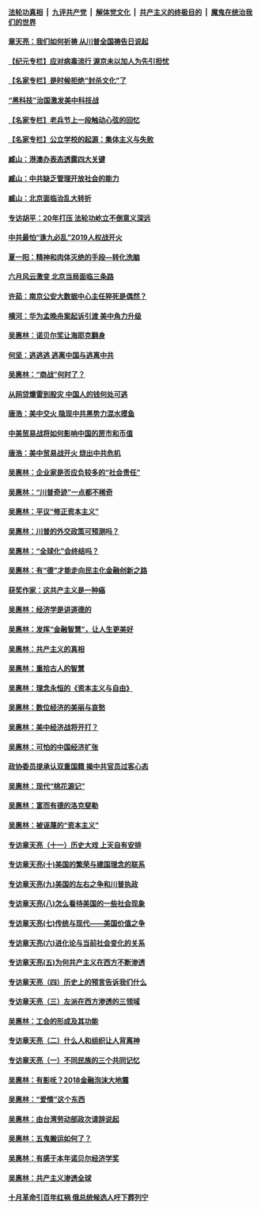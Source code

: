 

####  [法轮功真相](../../../../basic/blob/master/README.md?t=07051331) &nbsp;|&nbsp; [九评共产党](../../../../9ping.md/blob/master/README.md?t=07051331) &nbsp;|&nbsp; [解体党文化](../../../../jtdwh.md/blob/master/README.md?t=07051331)  &nbsp;|&nbsp; [共产主义的终极目的](../../../../gczydzjmd.md/blob/master/README.md?t=07051331) &nbsp;|&nbsp; [魔鬼在统治我们的世界](../../../../mgztzwmdsj.md/blob/master/README.md?t=07051331) 

#### [章天亮：我们如何祈祷 从川普全国祷告日说起](../pages/nsc423/n11944627.md?t=07051331) 

#### [【纪元专栏】应对病毒流行 渥京未以加人为先引担忧](../pages/nsc423/n11875714.md?t=07051331) 

#### [【名家专栏】是时候拒绝“封杀文化”了](../pages/nsc423/n11814093.md?t=07051331) 

#### [“黑科技”治国激发美中科技战](../pages/nsc423/n11638056.md?t=07051331) 

#### [【名家专栏】老兵节上一段触动心弦的回忆](../pages/nsc423/n11646016.md?t=07051331) 

#### [【名家专栏】公立学校的起源：集体主义与失败](../pages/nsc423/n11601833.md?t=07051331) 

#### [臧山：港澳办表态透露四大关键](../pages/nsc423/n11421628.md?t=07051331) 

#### [臧山：中共缺乏管理开放社会的能力](../pages/nsc423/n11407457.md?t=07051331) 

#### [臧山：北京面临治乱大转折](../pages/nsc423/n11406895.md?t=07051331) 

#### [专访胡平：20年打压 法轮功屹立不倒意义深远](../pages/nsc423/n11398800.md?t=07051331) 

#### [中共最怕“逢九必乱”2019人权战开火](../pages/nsc423/n11385248.md?t=07051331) 

#### [夏一阳：精神和肉体灭绝的手段—转化洗脑](../pages/nsc423/n11368250.md?t=07051331) 

#### [六月风云激变 北京当局面临三条路](../pages/nsc423/n11313668.md?t=07051331) 

#### [许茹：南京公安大数据中心主任猝死是偶然？](../pages/nsc423/n11064744.md?t=07051331) 

#### [横河：华为孟晚舟案起诉引渡 美中角力升级](../pages/nsc423/n11027230.md?t=07051331) 

#### [吴惠林：诺贝尔奖让海耶克翻身](../pages/nsc423/n10890049.md?t=07051331) 

#### [何坚：逃逃逃 逃离中国与逃离中共](../pages/nsc423/n10592891.md?t=07051331) 

#### [吴惠林：“商战”何时了？](../pages/nsc423/n10573558.md?t=07051331) 

#### [从网贷爆雷到股灾 中国人的钱何处可逃](../pages/nsc423/n10572800.md?t=07051331) 

#### [唐浩：美中交火 隐现中共黑势力混水摸鱼](../pages/nsc423/n10544040.md?t=07051331) 

#### [中美贸易战将如何影响中国的房市和币值](../pages/nsc423/n10543697.md?t=07051331) 

#### [唐浩：美中贸易战开火 烧出中共危机](../pages/nsc423/n10540126.md?t=07051331) 

#### [吴惠林：企业家是否应负较多的“社会责任”](../pages/nsc423/n10535022.md?t=07051331) 

#### [吴惠林：“川普奇迹”一点都不稀奇](../pages/nsc423/n10512808.md?t=07051331) 

#### [吴惠林：平议“修正资本主义”](../pages/nsc423/n10495724.md?t=07051331) 

#### [吴惠林：川普的外交政策可预测吗？](../pages/nsc423/n10462387.md?t=07051331) 

#### [吴惠林：“全球化”会终结吗？](../pages/nsc423/n10452838.md?t=07051331) 

#### [吴惠林：有“德”才能走向民主化金融创新之路](../pages/nsc423/n10432292.md?t=07051331) 

#### [获奖作家：这共产主义是一种癌](../pages/nsc423/n10431541.md?t=07051331) 

#### [吴惠林：经济学是讲道德的](../pages/nsc423/n10398014.md?t=07051331) 

#### [吴惠林：发挥“金融智慧”，让人生更美好](../pages/nsc423/n10375019.md?t=07051331) 

#### [吴惠林：共产主义的真相](../pages/nsc423/n10351394.md?t=07051331) 

#### [吴惠林：重拾古人的智慧](../pages/nsc423/n10337691.md?t=07051331) 

#### [吴惠林：理念永恒的《资本主义与自由》](../pages/nsc423/n10316274.md?t=07051331) 

#### [吴惠林：数位经济的美丽与哀愁](../pages/nsc423/n10292946.md?t=07051331) 

#### [吴惠林：美中经济战将开打？](../pages/nsc423/n10258825.md?t=07051331) 

#### [吴惠林：可怕的中国经济扩张](../pages/nsc423/n10219147.md?t=07051331) 

#### [政协委员提承认双重国籍 揭中共官员过客心态](../pages/nsc423/n10208809.md?t=07051331) 

#### [吴惠林：现代“桃花源记”](../pages/nsc423/n10185234.md?t=07051331) 

#### [吴惠林：富而有德的洛克斐勒](../pages/nsc423/n10142264.md?t=07051331) 

#### [吴惠林：被诬蔑的“资本主义”](../pages/nsc423/n10124816.md?t=07051331) 

#### [专访章天亮（十一）历史大戏 上天自有安排](../pages/nsc423/n10094905.md?t=07051331) 

#### [专访章天亮(十)美国的繁荣与建国理念的联系](../pages/nsc423/n10094899.md?t=07051331) 

#### [专访章天亮(九)美国的左右之争和川普执政](../pages/nsc423/n10094889.md?t=07051331) 

#### [专访章天亮(八)怎么看待美国的一些社会现象](../pages/nsc423/n10094857.md?t=07051331) 

#### [专访章天亮(七)传统与现代——美国价值之争](../pages/nsc423/n10093140.md?t=07051331) 

#### [专访章天亮(六)进化论与当前社会变化的关系](../pages/nsc423/n10092036.md?t=07051331) 

#### [专访章天亮(五)为何共产主义在西方不断渗透](../pages/nsc423/n10083620.md?t=07051331) 

#### [专访章天亮（四）历史上的预言告诉我们什么](../pages/nsc423/n10083606.md?t=07051331) 

#### [专访章天亮（三）左派在西方渗透的三领域](../pages/nsc423/n10081115.md?t=07051331) 

#### [吴惠林：工会的形成及其功能](../pages/nsc423/n10080633.md?t=07051331) 

#### [专访章天亮（二）什么人和组织让人背离神](../pages/nsc423/n10076637.md?t=07051331) 

#### [专访章天亮（一）不同民族的三个共同记忆](../pages/nsc423/n10074188.md?t=07051331) 

#### [吴惠林：有影呒？2018金融泡沫大地震](../pages/nsc423/n10040534.md?t=07051331) 

#### [吴惠林：“爱情”这个东西](../pages/nsc423/n10019423.md?t=07051331) 

#### [吴惠林：由台湾劳动部政次请辞说起](../pages/nsc423/n9979679.md?t=07051331) 

#### [吴惠林：五鬼搬运如何了？](../pages/nsc423/n9925338.md?t=07051331) 

#### [吴惠林：有感于本年诺贝尔经济学奖](../pages/nsc423/n9871883.md?t=07051331) 

#### [吴惠林：共产主义渗透全球](../pages/nsc423/n9812748.md?t=07051331) 

#### [十月革命引百年红祸 俄总统候选人吁下葬列宁](../pages/nsc423/n9810182.md?t=07051331) 

